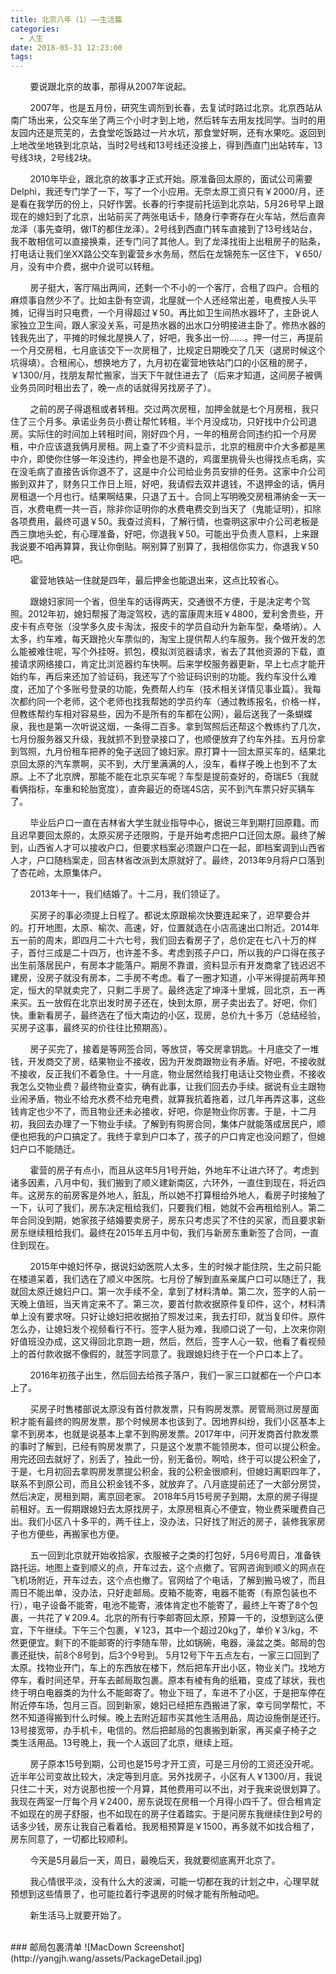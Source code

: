 ```yaml
---
title: 北京八年（1）——生活篇
categories:
  - 人生
date: 2018-05-31 12:23:00
tags:
---
```


&nbsp;&nbsp;&nbsp;&nbsp;&nbsp;&nbsp;&nbsp;&nbsp;要说跟北京的故事，那得从2007年说起。

&nbsp;&nbsp;&nbsp;&nbsp;&nbsp;&nbsp;&nbsp;&nbsp;2007年，也是五月份，研究生调剂到长春，去复试时路过北京。北京西站从南广场出来，公交车坐了两三个小时才到上地，然后转车去用友找同学。当时的用友园内还是荒芜的，去食堂吃饭路过一片水坑，那食堂好啊，还有水果吃。返回到上地改坐地铁到北京站，当时2号线和13号线还没接上，得到西直门出站转车，13号线3块，2号线2块。

&nbsp;&nbsp;&nbsp;&nbsp;&nbsp;&nbsp;&nbsp;&nbsp;2010年毕业，跟北京的故事才正式开始。原准备回太原的，面试公司需要Delphi，我还专门学了一下，写了一个小应用。无奈太原工资只有￥2000/月，还是看在我学历的份上，只好作罢。长春的行李提前托运到北京站，5月26号早上跟现在的媳妇到了北京，出站前买了两张电话卡，随身行李寄存在火车站，然后直奔龙泽（事先查明，做IT的都住龙泽）。2号线到西直门转车直接到了13号线站台，我不敢相信可以直接换乘，还专门问了其他人。到了龙泽找街上出租房子的贴条，打电话让我们坐XX路公交车到霍营乡水务局，然后在龙锦苑东一区住下，￥650/月，没有中介费，据中介说可以转租。

&nbsp;&nbsp;&nbsp;&nbsp;&nbsp;&nbsp;&nbsp;&nbsp;房子挺大，客厅隔出两间，还剩一个不小的一个客厅，合租了四户。合租的麻烦事自然少不了。比如主卧有空调，北屋就一个人还经常出差，电费按人头平摊，记得当时只电费，一个月得超过￥50。再比如卫生间热水器坏了，主卧说人家独立卫生间，跟人家没关系，可是热水器的出水口分明接进主卧了。修热水器的钱我先出了，平摊的时候北屋换人了，好吧，我多出一份……。押一付三，再提前一个月交房租，七月底该交下一次房租了，比规定日期晚交了几天（退房时候这个坑得填）。合租闹心，想换地方了，九月初在霍营地铁站门口的小区租的房子，￥1300/月，找朋友帮忙搬家，当天下午就住进去了（后来才知道，这间房子被俩业务员同时租出去了，晚一点的话就得另找房子了）。

&nbsp;&nbsp;&nbsp;&nbsp;&nbsp;&nbsp;&nbsp;&nbsp;之前的房子得退租或者转租。交过两次房租，加押金就是七个月房租，我只住了三个月多。承诺业务员小费让帮忙转租，半个月没成功，只好找中介公司退房。实际住的时间加上转租时间，刚好四个月，一年的租房合同违约扣一个月房租，中介应该退我俩月房租。网上查了不少资料显示，北京的租房中介大多都是黑中介，即使你住够一年没违约，押金也是不退的，鸡蛋里挑骨头也得找点毛病，实在没毛病了直接告诉你退不了，这是中介公司给业务员安排的任务。这家中介公司搬到双井了，财务只工作日上班，好吧，我请假去双井退钱，不退押金的话，俩月房租退一个月也行。结果啊结果，只退了五十。合同上写明晚交房租滞纳金一天一百，水费电费一共一百，除非你证明你的水费电费交到当天了（鬼能证明），扣除各项费用，最终可退￥50。我查过资料，了解行情，也查明这家中介公司老板是西三旗地头蛇，有心理准备，好吧，你退我￥50。可能出乎负责人意料，上来跟我说要不咱再算算，我让你倒贴。啊别算了别算了，我相信你实力，你退我￥50吧。

&nbsp;&nbsp;&nbsp;&nbsp;&nbsp;&nbsp;&nbsp;&nbsp;霍营地铁站一住就是四年，最后押金也能退出来，这点比较省心。

&nbsp;&nbsp;&nbsp;&nbsp;&nbsp;&nbsp;&nbsp;&nbsp;跟媳妇家同一个省，但坐车的话得两天，交通很不方便，于是决定考个驾照。2012年初，媳妇帮报了海淀驾校，选的富康周末班￥4800，爱利舍贵些，开皮卡有点夸张（没学多久皮卡淘汰，报皮卡的学员自动升为新车型，桑塔纳）。人太多，约车难，每天跟抢火车票似的，淘宝上提供帮人约车服务。我个做开发的怎么能被难住呢，写个外挂呀。抓包，模拟浏览器请求，省去了其他资源的下载，直接请求网络接口，肯定比浏览器约车快啊。后来学校服务器更新，早上七点才能开始约车，再后来还加了验证码，我还写了个验证码识别的功能。我约车没什么难度，还加了个多账号登录的功能，免费帮人约车（技术相关详情见事业篇）。我每次都约同一个老师，这个老师也找我帮她的学员约车（通过教练报名，价格一样，但教练帮约车相对容易些，因为不是所有的车都在公网），最后送我了一条蝴蝶泉，我也是第一次听说这烟，一条得二百多。拿到驾照后还帮这个教练约了几次，七月份服务器又升级，我就抓不到登录接口了，也顺便放弃了约车外挂。五月份拿到驾照，九月份租车把养的兔子送回了媳妇家。原打算十一回太原买车的，结果北京回太原的汽车票啊，买不到，大厅里满满的人，没车，看样子晚上也到不了太原。上不了北京牌，那能不能在北京买车呢？车型是提前查好的，奇瑞E5（我就看俩指标，车重和轮胎宽度），直奔最近的奇瑞4S店，买不到汽车票只好买辆车了。

&nbsp;&nbsp;&nbsp;&nbsp;&nbsp;&nbsp;&nbsp;&nbsp;毕业后户口一直在吉林省大学生就业指导中心，据说三年到期打回原籍。而且迟早要回太原的，太原买房子还限购，于是开始考虑把户口迁回太原。最终了解到，山西省人才可以接收户口，但要求档案必须跟户口在一起，即档案调到山西省人才，户口随档案走，回吉林省改派到太原就好了。最终，2013年9月将户口落到了杏花岭，太原集体户。

&nbsp;&nbsp;&nbsp;&nbsp;&nbsp;&nbsp;&nbsp;&nbsp;2013年十一，我们结婚了。十二月，我们领证了。

&nbsp;&nbsp;&nbsp;&nbsp;&nbsp;&nbsp;&nbsp;&nbsp;买房子的事必须提上日程了。都说太原跟榆次快要连起来了，迟早要合并的。打开地图，太原、榆次、高速，好，位置就选在小店高速出口附近。2014年五一前的周末，即四月二十六七号，我们回去看房子了，总价定在七八十万的样子，首付三成是二十四万，也许差不多。考虑到孩子户口，所以我的户口得在孩子出生前落居民户，有房本才能落户。期房不靠谱，资料显示有开发商拿了钱迟迟不建房，没房子就没有房本，二手房不考虑。看了一圈才知道，小平米得提前两年预定，恒大的早就卖完了，只剩二手房了。最终选定了坤泽十里城，回北京，五一再来买。五一放假在北京出发时房子还在，快到太原，房子卖出去了。好吧，你们快。重新看房子，最终选在了恒大南边的小区，现房，总价九十多万（总结经验，买房子这事，最终买的价往往比预期高）。

&nbsp;&nbsp;&nbsp;&nbsp;&nbsp;&nbsp;&nbsp;&nbsp;房子买完了，接着是等网签合同，等放贷，等交房拿钥匙。十月底交了一堆钱，开发商交了房，结果物业不接收，因为开发商跟物业有矛盾。好吧，不接收就不接收，反正我们不着急住。十一月底，物业居然给我打电话让交物业费，不接收我怎么交物业费？最终物业查实，确有此事，让我们回去办手续。据说有业主跟物业闹矛盾，物业不给充水费不给充电费，就算我抗着拖着，过几年再弄这事，这些钱肯定也少不了，而且物业还未必接收，好吧，你是物业你厉害。于是，十二月初，我回去办理了一下物业手续。了解到有购房合同，集体户就能落成居民户，顺便也把我的户口搞定了。我终于拿到户口本了，孩子的户口肯定也没问题了，但媳妇户口不能随迁。

&nbsp;&nbsp;&nbsp;&nbsp;&nbsp;&nbsp;&nbsp;&nbsp;霍营的房子有点小，而且从这年5月1号开始，外地车不让进六环了。考虑到诸多因素，八月中旬，我们搬到了顺义建新南区，六环外，一直住到现在，将近四年。这房东的前房客是外地人，脏乱，所以她不打算租给外地人，看房子时接触了一下，认可了我们，房东决定租给我们，只要我们租，她就不会再租给别人。第二年合同没到期，她家孩子结婚要卖房子，房东只考虑买了不住的买家，而且要求新房东继续租给我们。最终在2015年五月中旬，我们与新房东重新签了合同，一直住到现在。

&nbsp;&nbsp;&nbsp;&nbsp;&nbsp;&nbsp;&nbsp;&nbsp;2015年中媳妇怀孕，据说妇幼医院人太多，生的时候才能住院，生之前只能在楼道呆着，我们选在了顺义中医院。七月份了解到直系亲属户口可以随迁了，我就回太原迁媳妇户口。第一次手续不全，拿到了材料清单。第二次，签字的人前一天晚上值班，当天肯定来不了。第三次，要首付款收据原件复印件，这个，材料清单上没有要求呀。只好让媳妇把收据拍了照发过来，我去打印，就当复印件。原件怎么办，让媳妇发个视频看行不行。签字人挺为难，我顺口说了一句，上次来你刚好值班没办成，这又得回北京跑一趟，然后，然后，签字人心一软，他看了看视频上的首付款收据不像假的，就签字同意了。我跟媳妇终于在一个户口本上了。

&nbsp;&nbsp;&nbsp;&nbsp;&nbsp;&nbsp;&nbsp;&nbsp;2016年初孩子出生，然后回去给孩子落户，我们一家三口就都在一个户口本上了。

&nbsp;&nbsp;&nbsp;&nbsp;&nbsp;&nbsp;&nbsp;&nbsp;买房子时售楼部说太原没有首付款发票，只有购房发票。房管局测过房屋面积才能有最终的购房发票，那个时候房本也该到了。因地界纠纷，我们小区基本上拿不到房本，也就是说基本上拿不到购房发票。2017年中，问开发商首付款发票的事时了解到，已经有购房发票了，只是这个发票不能领房本，但可以提公积金。用完还回去就好了，别丢了，独此一份，别无备份。啊哈，终于可以提公积金了，于是，七月初回去拿购房发票提公积金，我的公积金很顺利，但媳妇离职四年了，联系不到原公司，而且公积金钱不多，就放弃了。八月底提前还了一大部分房贷，然后决定，房租到期，离京回老家。
2018年5月15号房子到期，太原的房子得提前租好。五一假期跟媳妇去太原找房子，太原房租真心不便宜，物业费采暖费自己出。我们小区八十多平的，两千往上，没办法，只好找了附近的房子，装修我家房子也方便些，再搬家也方便。

&nbsp;&nbsp;&nbsp;&nbsp;&nbsp;&nbsp;&nbsp;&nbsp;五一回到北京就开始收拾家，衣服被子之类的打包好，5月6号周日，准备铁路托运。地图上查到顺义的点，开车过去，这个点撤了。官网咨询到顺义的网点在飞机场附近，开车过去，这个点也撤了。官网给了个电话，了解到搬马坡了，而且周日不能出单，没办法，只好走邮局。皮箱不能寄，电器不能寄（有原包装也不行），电子设备不能寄，电池不能寄，液体肯定也不能寄了，最终上午寄了8个包裹，一共花了￥209.4。北京的所有行李邮寄回太原，预算一千的，没想到这么便宜，下午继续。下午三个包裹，￥123，其中一个超过20kg了，单价￥3/kg，不然更便宜。剩下的不能邮寄的行李随车带，比如锅碗，电器，澡盆之类。邮局的包裹还挺快，前8个8号到，后3个9号到。
5月12号下午五点左右，一家三口回到了太原。找物业开门，车上的东西放在楼下，然后把车开出小区，物业关门。找地方停车，看时间还早，开车去邮局取包裹。原本有棱有角的纸箱，变成了球状，我也终于明白电器类的为什么不能邮寄了。物业下班了，车进不了小区，于是把车停在附近停车场，包月三百。回到新家，媳妇已经把东西搬进了家，幸亏同学帮忙，不然不知道得搬到什么时候。晚上去附近超市买其他生活用品，周边设施倒是还行。13号接宽带，办手机卡，电信的。然后把邮局的包裹搬到新家，再买桌子椅子之类生活用品。13号晚上，我一个人返回了北京，继续上班。

&nbsp;&nbsp;&nbsp;&nbsp;&nbsp;&nbsp;&nbsp;&nbsp;房子原本15号到期，公司也是15号才开工资，可是三月份的工资还没开呢。近半年公司变故比较大，决定等到月底。另外找房子，小区有人￥1300/月，我说只住二十天，对方说那也按一个月算，其他费用可以不出，对于我来说很划算了。我现在两室一厅每个月￥2400，房东说现在房租一个月得小四千了。但合租肯定不如现在的房子舒服，也不如现在的房子住着踏实。于是问房东我继续住到2号的话多少钱，房东让我自己看着给。我房租预算是￥1500，再多就不如找合租了，房东同意了，一切都比较顺利。

&nbsp;&nbsp;&nbsp;&nbsp;&nbsp;&nbsp;&nbsp;&nbsp;今天是5月最后一天，周日，最晚后天，我就要彻底离开北京了。

&nbsp;&nbsp;&nbsp;&nbsp;&nbsp;&nbsp;&nbsp;&nbsp;我心情很平淡，没有什么大的波澜，可能一切都在我的计划之中，心理早就预想到这些情景了，也可能拉着行李退房的时候才能有所触动吧。

&nbsp;&nbsp;&nbsp;&nbsp;&nbsp;&nbsp;&nbsp;&nbsp;新生活马上就要开始了。


<br>
### 邮局包裹清单
   ![MacDown Screenshot](http://yangjh.wang/assets/PackageDetail.jpg)